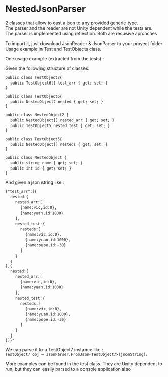 # NestedJsonParser
2 classes that allow to cast a json to any provided generic type.  
The parser and the reader are not Unity dependent while the tests are.  
The parser is implemented using reflection. Both are recusive aproaches  

To import it, just download JsonReader & JsonParser to your proyect folder  
Usage example in Test and TestObjects class.  


One usage example (extracted from the tests) : 

Given the following structure of classes:

`public class TestObject7{`  
&nbsp;&nbsp;&nbsp;&nbsp;`public TestObject6[] test_arr { get; set; }  `  
`}`  

`public class TestObject6{`  
&nbsp;&nbsp;&nbsp;&nbsp;`public NestedObject2 nested { get; set; }`  
`}`  

`public class NestedObject2 {`  
&nbsp;&nbsp;&nbsp;&nbsp;`public NestedObject[] nested_arr { get; set; }`  
&nbsp;&nbsp;&nbsp;&nbsp;`public TestObject5 nested_test { get; set; }`  
`}`  

`public class TestObject5{`  
&nbsp;&nbsp;&nbsp;&nbsp;`public NestedObject[] nesteds { get; set; }`  
`}`  

`public class NestedObject {`  
&nbsp;&nbsp;&nbsp;&nbsp;`public string name { get; set; }`  
&nbsp;&nbsp;&nbsp;&nbsp;`public int id { get; set; }`  
`}`  

And given a json string like :   

`{"test_arr":[{`  
&nbsp;&nbsp;&nbsp;&nbsp;`nested:{`  
&nbsp;&nbsp;&nbsp;&nbsp;&nbsp;&nbsp;&nbsp;&nbsp;`nested_arr:[`  
&nbsp;&nbsp;&nbsp;&nbsp;&nbsp;&nbsp;&nbsp;&nbsp;&nbsp;&nbsp;&nbsp;&nbsp;`{name:vic,id:0},`  
&nbsp;&nbsp;&nbsp;&nbsp;&nbsp;&nbsp;&nbsp;&nbsp;&nbsp;&nbsp;&nbsp;&nbsp;`{name:yuan,id:1000}`  
&nbsp;&nbsp;&nbsp;&nbsp;&nbsp;&nbsp;&nbsp;&nbsp;`],`  
&nbsp;&nbsp;&nbsp;&nbsp;&nbsp;&nbsp;&nbsp;&nbsp;`nested_test:{`  
&nbsp;&nbsp;&nbsp;&nbsp;&nbsp;&nbsp;&nbsp;&nbsp;&nbsp;&nbsp;&nbsp;&nbsp;`nesteds:[`  
&nbsp;&nbsp;&nbsp;&nbsp;&nbsp;&nbsp;&nbsp;&nbsp;&nbsp;&nbsp;&nbsp;&nbsp;&nbsp;&nbsp;&nbsp;&nbsp;`{name:vic,id:0},`  
&nbsp;&nbsp;&nbsp;&nbsp;&nbsp;&nbsp;&nbsp;&nbsp;&nbsp;&nbsp;&nbsp;&nbsp;&nbsp;&nbsp;&nbsp;&nbsp;`{name:yuan,id:1000},`  
&nbsp;&nbsp;&nbsp;&nbsp;&nbsp;&nbsp;&nbsp;&nbsp;&nbsp;&nbsp;&nbsp;&nbsp;&nbsp;&nbsp;&nbsp;&nbsp;`{name:pepe,id:-30}`  
&nbsp;&nbsp;&nbsp;&nbsp;&nbsp;&nbsp;&nbsp;&nbsp;&nbsp;&nbsp;&nbsp;&nbsp;`]`  
&nbsp;&nbsp;&nbsp;&nbsp;&nbsp;&nbsp;&nbsp;&nbsp;`}`  
&nbsp;&nbsp;&nbsp;&nbsp;`}`  
`},{`  
&nbsp;&nbsp;&nbsp;&nbsp;`nested:{`  
&nbsp;&nbsp;&nbsp;&nbsp;&nbsp;&nbsp;&nbsp;&nbsp;`nested_arr:[`  
&nbsp;&nbsp;&nbsp;&nbsp;&nbsp;&nbsp;&nbsp;&nbsp;&nbsp;&nbsp;&nbsp;&nbsp;`{name:vic,id:0},`  
&nbsp;&nbsp;&nbsp;&nbsp;&nbsp;&nbsp;&nbsp;&nbsp;&nbsp;&nbsp;&nbsp;&nbsp;`{name:yuan,id:1000}`  
&nbsp;&nbsp;&nbsp;&nbsp;&nbsp;&nbsp;&nbsp;&nbsp;`],`  
&nbsp;&nbsp;&nbsp;&nbsp;&nbsp;&nbsp;&nbsp;&nbsp;`nested_test:{`  
&nbsp;&nbsp;&nbsp;&nbsp;&nbsp;&nbsp;&nbsp;&nbsp;&nbsp;&nbsp;&nbsp;&nbsp;`nesteds:[`  
&nbsp;&nbsp;&nbsp;&nbsp;&nbsp;&nbsp;&nbsp;&nbsp;&nbsp;&nbsp;&nbsp;&nbsp;&nbsp;&nbsp;&nbsp;&nbsp;`{name:vic,id:0},`  
&nbsp;&nbsp;&nbsp;&nbsp;&nbsp;&nbsp;&nbsp;&nbsp;&nbsp;&nbsp;&nbsp;&nbsp;&nbsp;&nbsp;&nbsp;&nbsp;`{name:yuan,id:1000},`  
&nbsp;&nbsp;&nbsp;&nbsp;&nbsp;&nbsp;&nbsp;&nbsp;&nbsp;&nbsp;&nbsp;&nbsp;&nbsp;&nbsp;&nbsp;&nbsp;`{name:pepe,id:-30}`  
&nbsp;&nbsp;&nbsp;&nbsp;&nbsp;&nbsp;&nbsp;&nbsp;&nbsp;&nbsp;&nbsp;&nbsp;`]`  
&nbsp;&nbsp;&nbsp;&nbsp;&nbsp;&nbsp;&nbsp;&nbsp;`}`  
&nbsp;&nbsp;&nbsp;&nbsp;`}`  
`}]}"`  


We can parse it to a TestObject7 instance like :  
`TestObject7 obj = JsonParser.FromJson<TestObject7>(jsonString);`

More examples can be found in the test class. They are Unity dependent to run, but they can easily parsed to a console application also
